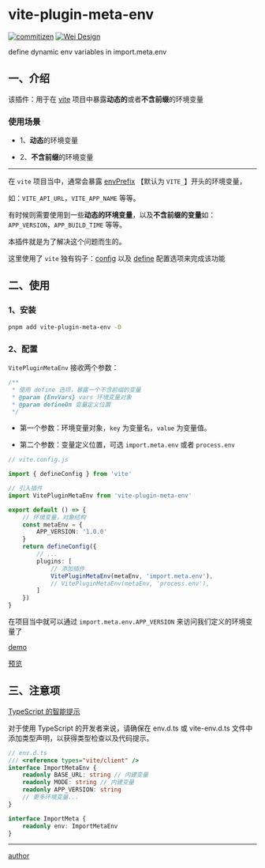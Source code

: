 # vite-plugin-meta-env

[![commitizen](https://img.shields.io/badge/commitizen-friendly-brightgreen.svg)](http://commitizen.github.io/cz-cli)
[![Wei Design](https://img.shields.io/npm/v/vite-plugin-meta-env.svg?style=flat-square)](https://www.npmjs.org/package/vite-plugin-meta-env)

define dynamic env variables in import.meta.env

## 一、介绍

该插件：用于在 [vite](https://cn.vitejs.dev/) 项目中暴露**动态的**或者**不含前缀**的环境变量

### 使用场景

- 1、**动态**的环境变量

- 2、**不含前缀**的环境变量

---

在 `vite` 项目当中，通常会暴露 [envPrefix](https://cn.vitejs.dev/config/shared-options.html#envprefix) 【默认为 `VITE_`】开头的环境变量，

如：`VITE_API_URL`，`VITE_APP_NAME` 等等。

有时候则需要使用到一些**动态的环境变量**，以及**不含前缀的变量**如：`APP_VERSION`，`APP_BUILD_TIME` 等等。

本插件就是为了解决这个问题而生的。

这里使用了 `vite` 独有钩子：[config](https://cn.vitejs.dev/guide/api-plugin.html#config) 以及 [define](https://cn.vitejs.dev/config/shared-options.html#define) 配置选项来完成该功能

## 二、使用

### 1、安装

```bash
pnpm add vite-plugin-meta-env -D
```

### 2、配置

`VitePluginMetaEnv` 接收两个参数：

```ts
/**
 * 使用 define 选项，暴露一个不含前缀的变量
 * @param {EnvVars} vars 环境变量对象
 * @param defineOn 变量定义位置
 */
```

- 第一个参数：环境变量对象，`key` 为变量名，`value` 为变量值。

- 第二个参数：变量定义位置，可选 `import.meta.env` 或者 `process.env`

```ts
// vite.config.js

import { defineConfig } from 'vite'

// 引入插件
import VitePluginMetaEnv from 'vite-plugin-meta-env'

export default () => {
    // 环境变量，对象结构
    const metaEnv = {
        APP_VERSION: '1.0.0'
    }
    return defineConfig({
        // ...
        plugins: [
            // 添加插件
            VitePluginMetaEnv(metaEnv, 'import.meta.env'),
            // VitePluginMetaEnv(metaEnv, 'process.env'),
        ]
    })
}
```

在项目当中就可以通过 `import.meta.env.APP_VERSION` 来访问我们定义的环境变量了

[demo](https://github.com/wforguo/vue3-quick-start/blob/master/vite.config.ts)

[预览](https://wforguo.github.io/vue3-quick-start/)

## 三、注意项

[TypeScript 的智能提示](https://cn.vitejs.dev/guide/env-and-mode.html#intellisense)

对于使用 TypeScript 的开发者来说，请确保在 env.d.ts 或 vite-env.d.ts 文件中添加类型声明，以获得类型检查以及代码提示。

```ts
// env.d.ts
/// <reference types="vite/client" />
interface ImportMetaEnv {
    readonly BASE_URL: string // 内建变量
    readonly MODE: string // 内建变量
    readonly APP_VERSION: string
    // 更多环境变量...
}

interface ImportMeta {
    readonly env: ImportMetaEnv
}
```

---

[author](https://github.com/wforguo)
